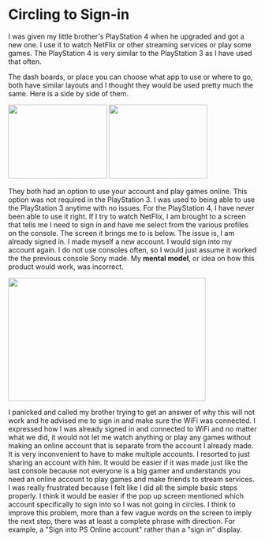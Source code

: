 # Circling to Sign-in
I was given my little brother's PlayStation 4 when he upgraded and got a new one. I use it to watch NetFlix or other streaming services or play some games. The PlayStation 4 is very similar to the PlayStation 3 as I have used that often. 

The dash boards, or place you can choose what app to use or where to go, both have similar layouts and I thought they would be used pretty much the same. Here is a side by side of them.

<img src="https://i.redd.it/8943l01lprt41.png" width="200" height="150">
<img src="https://techcrunch.com/wp-content/uploads/2015/06/18658057410_0fc33dd6e7_o.jpg" width="200" height="150">

They both had an option to use your account and play games online. This option was not required in the PlayStation 3. I was used to being able to use the PlayStation 3 anytime with no issues. For the PlayStation 4, I have never been able to use it right. If I try to watch NetFlix, I am brought to a screen that tells me I need to sign in and have me select from the various profiles on the console. The screen it brings me to is below. The issue is, I am already signed in. I made myself a new account. I would sign into my account again. I do not use consoles often, so I would just assume it worked the the previous console Sony made. My **mental model**, or idea on how this product would work, was incorrect. 

<img src="https://i.ytimg.com/vi/4fZVGRyHHRo/maxresdefault.jpg" width="400" height="250">

I panicked and called my brother trying to get an answer of why this will not work and he advised me to sign in and make sure the WiFi was connected. I expressed how I was already signed in and connected to WiFi and no matter what we did, it would not let me watch anything or play any games without making an online account that is separate from the account I already made. It is very inconvenient to have to make multiple accounts. I resorted to just sharing an account with him. It would be easier if it was made just like the last console because not everyone is a big gamer and understands you need an online account to play games and make friends to stream services. I was really frustrated because I felt like I did all the simple basic steps properly. I think it would be easier if the pop up screen mentioned which account specifically to sign into so I was not going in circles. I think to improve this problem, more than a few vague words on the screen to imply the next step, there was at least a complete phrase with direction. For example, a "Sign into PS Online account" rather than a "sign in" display. 

